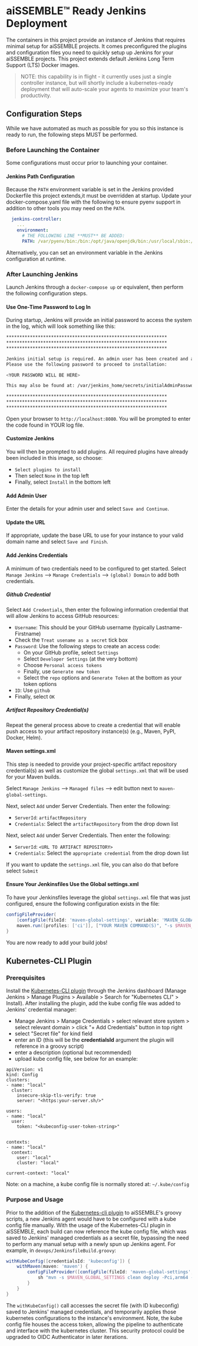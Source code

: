 # aiSSEMBLE&trade; Ready Jenkins Deployment
The containers in this project provide an instance of Jenkins that 
requires minimal setup for aiSSEMBLE projects.  It comes preconfigured 
the plugins and configuration files you need to quickly setup up Jenkins
for your aiSSEMBLE projects.  This project extends default Jenkins Long
Term Support (LTS) Docker images.

> NOTE: this capability is in flight - it currently uses just a single controller
> instance, but will shortly include a kubernetes-ready deployment that
> will auto-scale your agents to maximize your team's productivity.

## Configuration Steps
While we have automated as much as possible for you so this instance is 
ready to run, the following steps MUST be performed.

### Before Launching the Container
Some configurations must occur prior to launching your container.

#### Jenkins Path Configuration
Because the `PATH` environment variable is set in the Jenkins provided 
Dockerfile this project extends,it must be overridden at startup.  Update
your docker-compose.yaml file with the following to ensure pyenv support
in addition to other tools you may need on the `PATH`.
```yaml
  jenkins-controller:
    ...
    environment:
      # THE FOLLOWING LINE **MUST** BE ADDED:
      PATH: /var/pyenv/bin:/bin:/opt/java/openjdk/bin:/usr/local/sbin:/usr/local/bin:/usr/sbin:/usr/bin:/sbin:/bin
```
Alternatively, you can set an environment variable in the Jenkins 
configuration at runtime.

### After Launching Jenkins
Launch Jenkins through a `docker-compose up` or equivalent, then 
perform the following configuration steps.

#### Use One-Time Password to Log In
During startup, Jenkins will provide an initial password to access
the system in the log, which will look something like this:
```bash
*************************************************************
*************************************************************
*************************************************************

Jenkins initial setup is required. An admin user has been created and a password generated.
Please use the following password to proceed to installation:

<YOUR PASSWORD WILL BE HERE>

This may also be found at: /var/jenkins_home/secrets/initialAdminPassword

*************************************************************
*************************************************************
*************************************************************
```

Open your browser to `http://localhost:8080`.  You will be prompted to enter
the code found in YOUR log file.

#### Customize Jenkins
You will then be prompted to add plugins.  All required plugins have already
been included in this image, so choose:
* `Select plugins to install`
* Then select `None` in the top left
* Finally, select `Install` in the bottom left

#### Add Admin User
Enter the details for your admin user and select `Save and Continue`.

#### Update the URL
If appropriate, update the base URL to use for your instance to your
valid domain name and select `Save and Finish`.

#### Add Jenkins Credentials
A minimum of two credentials need to be configured to get started.  Select
`Manage Jenkins` --> `Manage Credentials` --> `(global) Domain` to add
both credentials.

##### Github Credential
Select `Add Credentials`, then enter the following information credential
that will allow Jenkins to access GitHub resources:
* `Username`: This should be your GitHub username (typically Lastname-Firstname)
* Check the `Treat usename as a secret` tick box
* `Password`: Use the following steps to create an access code:
  * On your GitHub profile, select `Settings`
  * Select `Developer Settings` (at the very bottom)
  * Choose `Personal access tokens`
  * Finally, use `Generate new token`
  * Select the `repo` options and `Generate Token` at the bottom as 
  your token options
* `ID`: Use `github`
* Finally, select `OK`

##### Artifact Repository Credential(s)
Repeat the general process above to create a credential that will enable push
access to your artifact repository instance(s) (e.g., Maven, PyPI, Docker, Helm).

#### Maven settings.xml
This step is needed to provide your project-specific artifact repository
credential(s) as well as customize the global `settings.xml` that will be
used for your Maven builds.

Select `Manage Jenkins` --> `Managed files` --> edit button next to `maven-global-settings`.

Next, select `Add` under Server Credentials.  Then enter the following:
* `ServerId`: `artifactRepository`
* `Credentials`: Select the `artifactRepository` from the drop down list

Next, select `Add` under Server Credentials. Then enter the following:
* `ServerId`: `<URL TO ARTIFACT REPOSITORY>`
* `Credentials`: Select the `appropriate credential` from the drop down list

If you want to update the `settings.xml` file, you can also do that before 
select `Submit`

#### Ensure Your Jenkinsfiles Use the Global settings.xml
To have your Jenkinsfiles leverage the global `settings.xml` file that was just 
configured, ensure the following configuration exists in the file:
```groovy
configFileProvider(
    [configFile(fileId: 'maven-global-settings', variable: 'MAVEN_GLOBAL_SETTINGS')]) {
    maven.run([profiles: ['ci']], ["YOUR MAVEN COMMAND(S)", "-s $MAVEN_GLOBAL_SETTINGS"])
}
```

You are now ready to add your build jobs!

## Kubernetes-CLI Plugin

### Prerequisites
Install the [Kubernetes-CLI plugin](https://plugins.jenkins.io/kubernetes-cli/) through the Jenkins dashboard 
(Manage Jenkins > Manage Plugins > Available > Search for "Kubernetes CLI" > Install). After installing the 
plugin, add the kube config file was added to Jenkins' credential manager:
* Manage Jenkins > Manage Credentials > select relevant store system > select relevant domain > click "+ Add Credentials" button in top right
* select "Secret file" for kind field
* enter an ID (this will be the **credentialsId** argument the plugin will reference in a groovy script)
* enter a description (optional but recommended)
* upload kube config file, see below for an example:

```
apiVersion: v1
kind: Config
clusters:
- name: "local"
  cluster:
    insecure-skip-tls-verify: true
    server: "<https:your-server.sh/>"

users:
- name: "local"
  user:
    token: "<kubeconfig-user-token-string>"


contexts:
- name: "local"
  context:
    user: "local"
    cluster: "local"

current-context: "local"
```
Note: on a machine, a kube config file is normally stored at: `~/.kube/config`

### Purpose and Usage
Prior to the addition of the [Kubernetes-cli plugin](https://plugins.jenkins.io/kubernetes-cli/) to aiSSEMBLE's groovy 
scripts, a new Jenkins agent would have to be configured with a kube config file manually. With the usage of the 
Kubernetes-CLI plugin in aiSSEMBLE, each build can now reference the kube config file, which was saved to Jenkins' 
managed credentials as a secret file, bypassing the need to perform any manual setup with a newly spun up Jenkins 
agent. For example, in `devops/JenkinsfileBuild.groovy`:

```groovy
withKubeConfig([credentialsId: 'kubeconfig']) {
    withMaven(maven: 'maven') {
        configFileProvider([configFile(fileId: 'maven-global-settings', variable: 'MAVEN_GLOBAL_SETTINGS')]) {
            sh "mvn -s $MAVEN_GLOBAL_SETTINGS clean deploy -Pci,arm64 -pl :aissemble-quarkus,:aissemble-fastapi,:aissemble-spark"
        }
    }
}
```

The `withKubeConfig()` call accesses the secret file (with ID kubeconfig) saved to Jenkins' managed credentials, and 
temporarily applies those kubernetes configurations to the instance's environment. Note, the kube config file houses 
the access token, allowing the pipeline to authenticate and interface with the kubernetes cluster. This security 
protocol could be upgraded to OIDC Authenticator in later iterations.

